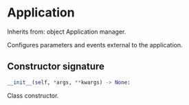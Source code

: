 # Application
Inherits from: object
Application manager.

 Configures parameters and events external to the application.
 
## Constructor signature
```python
__init__(self, *args, **kwargs) -> None:
```
Class constructor.
